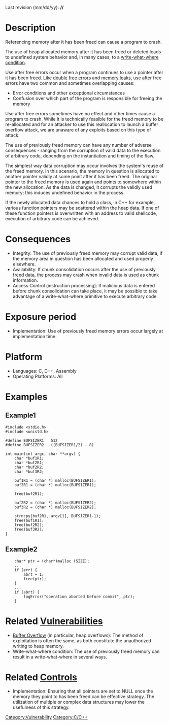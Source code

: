 Last revision (mm/dd/yy): **//**

# Description

Referencing memory after it has been freed can cause a program to crash.

The use of heap allocated memory after it has been freed or deleted
leads to undefined system behavior and, in many cases, to a
[write-what-where condition](Write-what-where_condition "wikilink").

Use after free errors occur when a program continues to use a pointer
after it has been freed. Like [double free
errors](Doubly_freeing_memory "wikilink") and [memory
leaks](memory_leak "wikilink"), use after free errors have two common
and sometimes overlapping causes:

  - Error conditions and other exceptional circumstances
  - Confusion over which part of the program is responsible for freeing
    the memory

Use after free errors sometimes have no effect and other times cause a
program to crash. While it is technically feasible for the freed memory
to be re-allocated and for an attacker to use this reallocation to
launch a buffer overflow attack, we are unaware of any exploits based on
this type of attack.

The use of previously freed memory can have any number of adverse
consequences - ranging from the corruption of valid data to the
execution of arbitrary code, depending on the instantiation and timing
of the flaw.

The simplest way data corruption may occur involves the system's reuse
of the freed memory. In this scenario, the memory in question is
allocated to another pointer validly at some point after it has been
freed. The original pointer to the freed memory is used again and points
to somewhere within the new allocation. As the data is changed, it
corrupts the validly used memory; this induces undefined behavior in the
process.

If the newly allocated data chances to hold a class, in C++ for example,
various function pointers may be scattered within the heap data. If one
of these function pointers is overwritten with an address to valid
shellcode, execution of arbitrary code can be achieved.

# Consequences

  - Integrity: The use of previously freed memory may corrupt valid
    data, if the memory area in question has been allocated and used
    properly elsewhere.
  - Availability: If chunk consolidation occurs after the use of
    previously freed data, the process may crash when invalid data is
    used as chunk information.
  - Access Control (instruction processing): If malicious data is
    entered before chunk consolidation can take place, it may be
    possible to take advantage of a write-what-where primitive to
    execute arbitrary code.

# Exposure period

  - Implementation: Use of previously freed memory errors occur largely
    at implementation time.

# Platform

  - Languages: C, C++, Assembly
  - Operating Platforms: All

# Examples

## Example1

    #include <stdio.h>
    #include <unistd.h>

    #define BUFSIZER1   512
    #define BUFSIZER2   ((BUFSIZER1/2) - 8)

    int main(int argc, char **argv) {
        char *buf1R1;
        char *buf2R1;
        char *buf2R2;
        char *buf3R2;

        buf1R1 = (char *) malloc(BUFSIZER1);
        buf2R1 = (char *) malloc(BUFSIZER1);

        free(buf2R1);

        buf2R2 = (char *) malloc(BUFSIZER2);
        buf3R2 = (char *) malloc(BUFSIZER2);

        strncpy(buf2R1, argv[1], BUFSIZER1-1);
        free(buf1R1);
        free(buf2R2);
        free(buf3R2);
    }

## Example2

```
    char* ptr = (char*)malloc (SIZE);
    ...
    if (err) {
        abrt = 1;
        free(ptr);
    }
    ...
    if (abrt) {
        logError("operation aborted before commit", ptr);
    }
```

# Related [Vulnerabilities](Vulnerabilities "wikilink")

  - [Buffer Overflow](Buffer_Overflow "wikilink") (in particular, heap
    overflows): The method of exploitation is often the same, as both
    constitute the unauthorized writing to heap memory.
  - Write-what-where condition: The use of previously freed memory can
    result in a write-what-where in several ways.

# Related [Controls](Controls "wikilink")

  - Implementation: Ensuring that all pointers are set to NULL once the
    memory they point to has been freed can be effective strategy. The
    utilization of multiple or complex data structures may lower the
    usefulness of this strategy.

[Category:Vulnerability](Category:Vulnerability "wikilink")
[Category:C/C++](Category:C/C++ "wikilink")